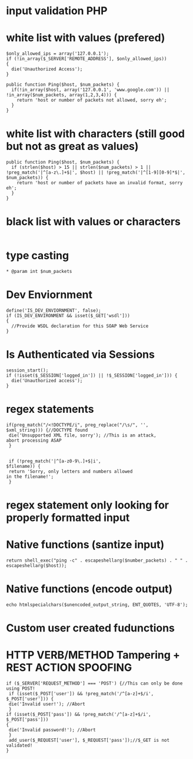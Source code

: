 # input validation PHP

# white list with values (prefered)
```
$only_allowed_ips = array('127.0.0.1');
if (!in_array($_SERVER['REMOTE_ADDRESS'], $only_allowed_ips))
{
  die('Unauthorized Access');
}

public function Ping($host, $num_packets) {
  if(!in_array($host, array('127.0.0.1', 'www.google.com')) || !in_array($num_packets, array(1,2,3,4))) {
    return 'host or number of packets not allowed, sorry eh';
  }
}

```

# white list with characters (still good but not as great as values)

```
public function Ping($host, $num_packets) {
  if (strlen($host) > 15 || strlen($num_packets) > 1 || !preg_match('|^[a-z\.]+$|', $host) || !preg_match('|^[1-9][0-9]*$|', $num_packets)) {
    return 'host or number of packets have an invalid format, sorry eh';
  }
}

```
# black list with values or characters

```

```

# type casting
```
* @param int $num_packets
```

# Dev Enviornment
```
define('IS_DEV_ENVIORNMENT', false);
if (IS_DEV_ENVIRONMENT && isset($_GET['wsdl']))
{
  //Provide WSDL declaration for this SOAP Web Service
}
```

# Is Authenticated via Sessions
```
session_start();
if (!isset($_SESSION['logged_in']) || !$_SESSION['logged_in'])) {
  die('Unauthorized access');
}
```

# regex statements
```
if(preg_match("/<!DOCTYPE/i", preg_replace("/\s/", '',
$xml_string))) {//DOCTYPE found
 die('Unsupported XML file, sorry'); //This is an attack,
abort processing ASAP
 }
 
 
 if (!preg_match('|^[a-z0-9\.]+$|i',
$filename)) {
 return 'Sorry, only letters and numbers allowed
in the filename!';
 }
 ```


# regex statement only looking for properly formatted input


# Native functions (santize input)

```
return shell_exec("ping -c" . escapeshellarg($number_packets) . " " . escapeshellarg($host));
```

# Native functions (encode output)

```
echo htmlspecialchars($unencoded_output_string, ENT_QUOTES, 'UTF-8');
```


# Custom user created fudunctions 


# HTTP VERB/METHOD Tampering + REST ACTION SPOOFING
```
if ($_SERVER['REQUEST_METHOD'] === 'POST') {//This can only be done
using POST!
 if (isset($_POST['user']) && !preg_match('/^[a-z]+$/i',
$_POST['user'])) {
 die('Invalid user!'); //Abort
 }
if (isset($_POST['pass']) && !preg_match('/^[a-z]+$/i', $_POST['pass']))
{
 die('Invalid password!'); //Abort
 }
 add_user($_REQUEST['user'], $_REQUEST['pass']);//$_GET is not
validated!
} 
```
